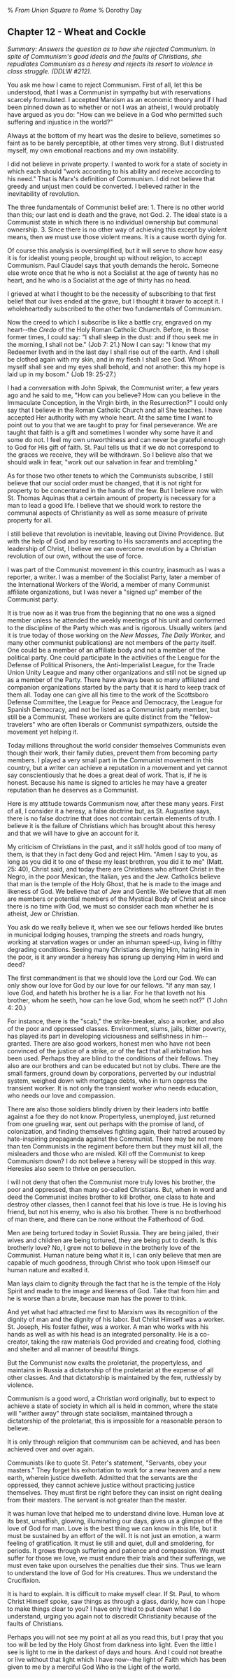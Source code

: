 % *From Union Square to Rome* 
% Dorothy Day

Chapter 12 - Wheat and Cockle
---

*Summary: Answers the question as to how she rejected Communism. In
spite of Communism's good ideals and the faults of Christians, she
repudiates Communism as a heresy and rejects its resort to violence in
class struggle. (DDLW \#212).*

You ask me how I came to reject Communism. First of all, let this be
understood, that I was a Communist in sympathy but with reservations
scarcely formulated. I accepted Marxism as an economic theory and if I
had been pinned down as to whether or not I was an atheist, I would
probably have argued as you do: "How can we believe in a God who
permitted such suffering and injustice in the world?"

Always at the bottom of my heart was the desire to believe, sometimes so
faint as to be barely perceptible, at other times very strong. But I
distrusted myself, my own emotional reactions and my own instability.

I did not believe in private property. I wanted to work for a state of
society in which each should "work according to his ability and receive
according to his need." That is Marx's definition of Communism. I did
not believe that greedy and unjust men could be converted. I believed
rather in the inevitability of revolution.

The three fundamentals of Communist belief are: 1. There is no other
world than this; our last end is death and the grave, not God. 2. The
ideal state is a Communist state in which there is no individual
ownership but communal ownership. 3. Since there is no other way of
achieving this except by violent means, then we must use those violent
means. It is a cause worth dying for.

Of course this analysis is oversimplified, but it will serve to show how
easy it is for idealist young people, brought up without religion, to
accept Communism. Paul Claudel says that youth demands the heroic.
Someone else wrote once that he who is not a Socialist at the age of
twenty has no heart, and he who is a Socialist at the age of thirty has
no head.

I grieved at what I thought to be the necessity of subscribing to that
first belief that our lives ended at the grave, but I thought it braver
to accept it. I wholeheartedly subscribed to the other two fundamentals
of Communism.

Now the creed to which I subscribe is like a battle cry, engraved on my
heart--the *Credo* of the Holy Roman Catholic Church. Before, in those
former times, I could say: "I shall sleep in the dust: and if thou seek
me in the morning, I shall not be." (Job 7: 21.) Now I can say: "I know
that my Redeemer liveth and in the last day I shall rise out of the
earth. And I shall be clothed again with my skin, and in my flesh I
shall see God. Whom I myself shall see and my eyes shall behold, and not
another: this my hope is laid up in my bosom." (Job 19: 25-27.)

I had a conversation with John Spivak, the Communist writer, a few years
ago and he said to me, "How can you believe? How can you believe in the
Immaculate Conception, in the Virgin birth, in the Resurrection?" I
could only say that I believe in the Roman Catholic Church and all She
teaches. I have accepted Her authority with my whole heart. At the same
time I want to point out to you that we are taught to pray for final
perseverance. We are taught that faith is a gift and sometimes I wonder
why some have it and some do not. I feel my own unworthiness and can
never be grateful enough to God for His gift of faith. St. Paul tells us
that if we do not correspond to the graces we receive, they will be
withdrawn. So I believe also that we should walk in fear, "work out our
salvation in fear and trembling."

As for those two other tenets to which the Communists subscribe, I still
believe that our social order must be changed, that it is not right for
property to be concentrated in the hands of the few. But I believe now
with St. Thomas Aquinas that a certain amount of property is necessary
for a man to lead a good life. I believe that we should work to restore
the communal aspects of Christianity as well as some measure of private
property for all.

I still believe that revolution is inevitable, leaving out Divine
Providence. But with the help of God and by resorting to His sacraments
and accepting the leadership of Christ, I believe we can overcome
revolution by a Christian revolution of our own, without the use of
force.

I was part of the Communist movement in this country, inasmuch as I was
a reporter, a writer. I was a member of the Socialist Party, later a
member of the International Workers of the World, a member of many
Communist affiliate organizations, but I was never a "signed up" member
of the Communist party.

It is true now as it was true from the beginning that no one was a
signed member unless he attended the weekly meetings of his unit and
conformed to the discipline of the Party which was and is rigorous.
Usually writers (and it is true today of those working on the *New
Masses, The Daily Worker,* and many other communist publications) are not
members of the party itself. One could be a member of an affiliate body
and not a member of the political party. One could participate In the
activities of the League for the Defense of Political Prisoners, the
Anti-Imperialist League, for the Trade Union Unity League and many other
organizations and still not be signed up as a member of the Party. There
have always been so many affiliated and companion organizations started
by the party that it is hard to keep track of them all. Today one can
give all his time to the work of the Scottsboro Defense Committee, the
League for Peace and Democracy, the League for Spanish Democracy, and
not be listed as a Communist party member, but still be a Communist.
These workers are quite distinct from the "fellow-travelers" who are
often liberals or Communist sympathizers, outside the movement yet
helping it.

Today millions throughout the world consider themselves Communists even
though their work, their family duties, prevent them from becoming party
members. I played a very small part in the Communist movement in this
country, but a writer can achieve a reputation in a movement and yet
cannot say conscientiously that he does a great deal of work. That is,
if he is honest. Because his name is signed to articles he may have a
greater reputation than he deserves as a Communist.

Here is my attitude towards Communism now, after these many years. First
of all, I consider it a heresy, a false doctrine but, as St. Augustine
says, there is no false doctrine that does not contain certain elements
of truth. I believe it is the failure of Christians which has brought
about this heresy and that we will have to give an account for it.

My criticism of Christians in the past, and it *still* holds good of too
many of them, is that they in fact deny God and reject Him. "Amen I say
to you, as long as you did it to one of these my least brethren, you did
it to me" (Matt. 25: 40), Christ said, and today there are Christians
who affront Christ in the Negro, in the poor Mexican, the Italian, yes
and the Jew. Catholics believe that man is the temple of the Holy Ghost,
that he is made to the image and likeness of God. We believe that of Jew
and Gentile. We believe that all men are members or potential members of
the Mystical Body of Christ and since there is no time with God, we must
so consider each man whether he is atheist, Jew or Christian.

You ask do we really believe it, when we see our fellows herded like
brutes in municipal lodging houses, tramping the streets and roads
hungry, working at starvation wages or under an inhuman speed-up, living
in filthy degrading conditions. Seeing many Christians denying Him,
hating Him in the poor, is it any wonder a heresy has sprung up denying
Him in word and deed?

The first commandment is that we should love the Lord our God. We can
only show our love for God by our love for our fellows. "If any man say,
I love God, and hateth his brother he is a liar. For he that loveth not
his brother, whom he seeth, how can he love God, whom he seeth not?" (1
John 4: 20.)

For instance, there is the "scab," the strike-breaker, also a worker,
and also of the poor and oppressed classes. Environment, slums, jails,
bitter poverty, has played its part in developing viciousness and
selfishness in him--granted. There are also good workers, honest men who
have not been convinced of the justice of a strike, or of the fact that
all arbitration has been used. Perhaps they are blind to the conditions
of their fellows. They also are our brothers and can be educated but not
by clubs. There are the small farmers, ground down by corporations,
perverted by our industrial system, weighed down with mortgage debts,
who in turn oppress the transient worker. It is not only the transient
worker who needs education, who needs our love and compassion.

There are also those soldiers blindly driven by their leaders into
battle against a foe they do not know. Propertyless, unemployed, just
returned from one grueling war, sent out perhaps with the promise of
land, of colonization, and finding themselves fighting again, their
hatred aroused by hate-inspiring propaganda against the Communist. There
may be not more than ten Communists in the regiment before them but they
must kill all, the misleaders and those who are misled. Kill off the
Communist to keep Communism down? I do not believe a heresy will be
stopped in this way. Heresies also seem to thrive on persecution.

I will not deny that often the Communist more truly loves his brother,
the poor and oppressed, than many so-called Christians. But, when in
word and deed the Communist incites brother to kill brother, one class
to hate and destroy other classes, then I cannot feel that his love is
true. He is loving his friend, but not his enemy, who is also his
brother. There is no brotherhood of man there, and there can be none
without the Fatherhood of God.

Men are being tortured today in Soviet Russia. They are being jailed,
their wives and children are being tortured, they are being put to
death. Is this brotherly love? No, I grew not to believe in the
brotherly love of the Communist. Human nature being what it is, I can
only believe that men are capable of much goodness, through Christ who
took upon Himself our human nature and exalted it.

Man lays claim to dignity through the fact that he is the temple of the
Holy Spirit and made to the image and likeness of God. Take that from
him and he is worse than a brute, because man has the power to think.

And yet what had attracted me first to Marxism was its recognition of
the dignity of man and the dignity of his labor. But Christ Himself was
a worker. St. Joseph, His foster father, was a worker. A man who works
with his hands as well as with his head is an integrated personality. He
is a co-creator, taking the raw materials God provided and creating
food, clothing and shelter and all manner of beautiful things.

But the Communist now exalts the proletariat, the propertyless, and
maintains in Russia a dictatorship of the proletariat at the expense of
all other classes. And that dictatorship is maintained by the few,
ruthlessly by violence.

Communism is a good word, a Christian word originally, but to expect to
achieve a state of society in which all is held in common, where the
state will "wither away" through state socialism, maintained through a
dictatorship of the proletariat, this is impossible for a reasonable
person to believe.

It is only through religion that communism can be achieved, and has been
achieved over and over again.

Communists like to quote St. Peter's statement, "Servants, obey your
masters." They forget his exhortation to work for a new heaven and a new
earth, wherein justice dwelleth. Admitted that the servants are the
oppressed, they cannot achieve justice without practicing justice
themselves. They must first be right before they can insist on right
dealing from their masters. The servant is not greater than the master.

It was human love that helped me to understand divine love. Human love
at its best, unselfish, glowing, illuminating our days, gives us a
glimpse of the love of God for man. Love is the best thing we can know
in this life, but it must be sustained by an effort of the will. It is
not just an emotion, a warm feeling of gratification. It must lie still
and quiet, dull and smoldering, for periods. It grows through suffering
and patience and compassion. We must suffer for those we love, we must
endure their trials and their sufferings, we must even take upon
ourselves the penalties due their sins. Thus we learn to understand the
love of God for His creatures. Thus we understand the Crucifixion.

It is hard to explain. It is difficult to make myself clear. If St.
Paul, to whom Christ Himself spoke, saw things as through a glass,
darkly, how can I hope to make things clear to you? I have only tried to
put down what I do understand, urging you again not to discredit
Christianity because of the faults of Christians.

Perhaps you will not see my point at all as you read this, but I pray
that you too will be led by the Holy Ghost from darkness into light.
Even the little I see is light to me in the darkest of days and hours.
And I could not breathe or live without that light which I have now--the
light of Faith which has been given to me by a merciful God Who is the
Light of the world.
